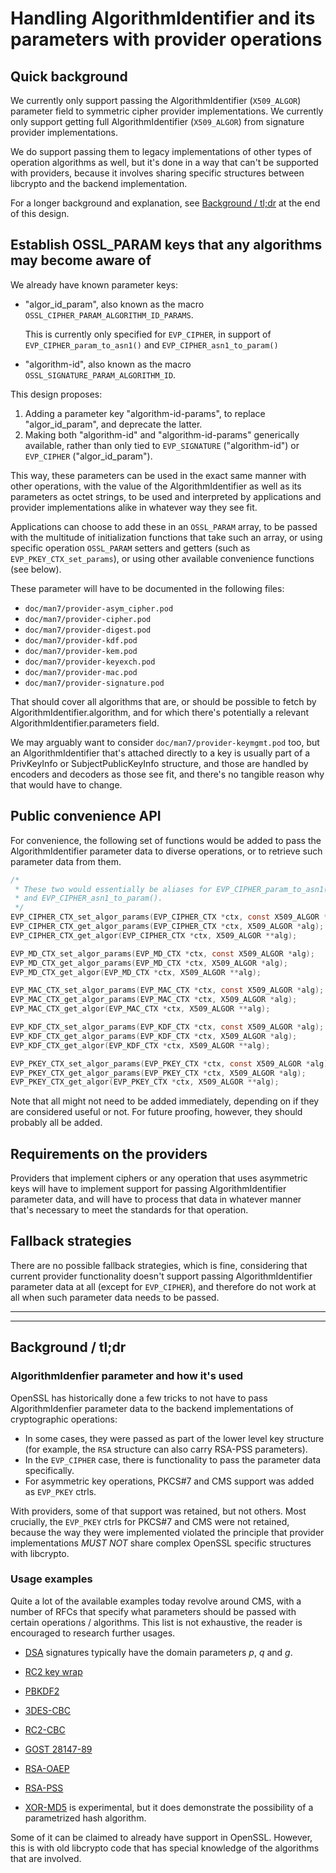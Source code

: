 Handling AlgorithmIdentifier and its parameters with provider operations
========================================================================

Quick background
----------------

We currently only support passing the AlgorithmIdentifier (`X509_ALGOR`)
parameter field to symmetric cipher provider implementations.  We currently
only support getting full AlgorithmIdentifier (`X509_ALGOR`) from signature
provider implementations.

We do support passing them to legacy implementations of other types of
operation algorithms as well, but it's done in a way that can't be supported
with providers, because it involves sharing specific structures between
libcrypto and the backend implementation.

For a longer background and explanation, see
[Background / tl;dr](#background-tldr) at the end of this design.

Establish OSSL_PARAM keys that any algorithms may become aware of
-----------------------------------------------------------------

We already have known parameter keys:

- "algor_id_param", also known as the macro `OSSL_CIPHER_PARAM_ALGORITHM_ID_PARAMS`.

  This is currently only specified for `EVP_CIPHER`, in support of
  `EVP_CIPHER_param_to_asn1()` and `EVP_CIPHER_asn1_to_param()`

- "algorithm-id", also known as the macro `OSSL_SIGNATURE_PARAM_ALGORITHM_ID`.

This design proposes:

1. Adding a parameter key "algorithm-id-params", to replace "algor_id_param",
   and deprecate the latter.
2. Making both "algorithm-id" and "algorithm-id-params" generically available,
   rather than only tied to `EVP_SIGNATURE` ("algorithm-id") or `EVP_CIPHER`
   ("algor_id_param").

This way, these parameters can be used in the exact same manner with other
operations, with the value of the AlgorithmIdentifier as well as its
parameters as octet strings, to be used and interpreted by applications and
provider implementations alike in whatever way they see fit.

Applications can choose to add these in an `OSSL_PARAM` array, to be passed
with the multitude of initialization functions that take such an array, or
using specific operation `OSSL_PARAM` setters and getters (such as
`EVP_PKEY_CTX_set_params`), or using other available convenience functions
(see below).

These parameter will have to be documented in the following files:

- `doc/man7/provider-asym_cipher.pod`
- `doc/man7/provider-cipher.pod`
- `doc/man7/provider-digest.pod`
- `doc/man7/provider-kdf.pod`
- `doc/man7/provider-kem.pod`
- `doc/man7/provider-keyexch.pod`
- `doc/man7/provider-mac.pod`
- `doc/man7/provider-signature.pod`

That should cover all algorithms that are, or should be possible to fetch by
AlgorithmIdentifier.algorithm, and for which there's potentially a relevant
AlgorithmIdentifier.parameters field.

We may arguably want to consider `doc/man7/provider-keymgmt.pod` too, but
an AlgorithmIdentifier that's attached directly to a key is usually part of
a PrivKeyInfo or SubjectPublicKeyInfo structure, and those are handled by
encoders and decoders as those see fit, and there's no tangible reason why
that would have to change.

Public convenience API
----------------------

For convenience, the following set of functions would be added to pass the
AlgorithmIdentifier parameter data to diverse operations, or to retrieve
such parameter data from them.

``` C
/*
 * These two would essentially be aliases for EVP_CIPHER_param_to_asn1()
 * and EVP_CIPHER_asn1_to_param().
 */
EVP_CIPHER_CTX_set_algor_params(EVP_CIPHER_CTX *ctx, const X509_ALGOR *alg);
EVP_CIPHER_CTX_get_algor_params(EVP_CIPHER_CTX *ctx, X509_ALGOR *alg);
EVP_CIPHER_CTX_get_algor(EVP_CIPHER_CTX *ctx, X509_ALGOR **alg);

EVP_MD_CTX_set_algor_params(EVP_MD_CTX *ctx, const X509_ALGOR *alg);
EVP_MD_CTX_get_algor_params(EVP_MD_CTX *ctx, X509_ALGOR *alg);
EVP_MD_CTX_get_algor(EVP_MD_CTX *ctx, X509_ALGOR **alg);

EVP_MAC_CTX_set_algor_params(EVP_MAC_CTX *ctx, const X509_ALGOR *alg);
EVP_MAC_CTX_get_algor_params(EVP_MAC_CTX *ctx, X509_ALGOR *alg);
EVP_MAC_CTX_get_algor(EVP_MAC_CTX *ctx, X509_ALGOR **alg);

EVP_KDF_CTX_set_algor_params(EVP_KDF_CTX *ctx, const X509_ALGOR *alg);
EVP_KDF_CTX_get_algor_params(EVP_KDF_CTX *ctx, X509_ALGOR *alg);
EVP_KDF_CTX_get_algor(EVP_KDF_CTX *ctx, X509_ALGOR **alg);

EVP_PKEY_CTX_set_algor_params(EVP_PKEY_CTX *ctx, const X509_ALGOR *alg);
EVP_PKEY_CTX_get_algor_params(EVP_PKEY_CTX *ctx, X509_ALGOR *alg);
EVP_PKEY_CTX_get_algor(EVP_PKEY_CTX *ctx, X509_ALGOR **alg);
```

Note that all might not need to be added immediately, depending on if they
are considered useful or not.  For future proofing, however, they should
probably all be added.

Requirements on the providers
-----------------------------

Providers that implement ciphers or any operation that uses asymmetric keys
will have to implement support for passing AlgorithmIdentifier parameter
data, and will have to process that data in whatever manner that's necessary
to meet the standards for that operation.

Fallback strategies
-------------------

There are no possible fallback strategies, which is fine, considering that
current provider functionality doesn't support passing AlgorithmIdentifier
parameter data at all (except for `EVP_CIPHER`), and therefore do not work
at all when such parameter data needs to be passed.

-----

-----

Background / tl;dr
------------------

### AlgorithmIdenfier parameter and how it's used

OpenSSL has historically done a few tricks to not have to pass
AlgorithmIdenfier parameter data to the backend implementations of
cryptographic operations:

- In some cases, they were passed as part of the lower level key structure
  (for example, the `RSA` structure can also carry RSA-PSS parameters).
- In the `EVP_CIPHER` case, there is functionality to pass the parameter
  data specifically.
- For asymmetric key operations, PKCS#7 and CMS support was added as
  `EVP_PKEY` ctrls.

With providers, some of that support was retained, but not others.  Most
crucially, the `EVP_PKEY` ctrls for PKCS#7 and CMS were not retained,
because the way they were implemented violated the principle that provider
implementations *MUST NOT* share complex OpenSSL specific structures with
libcrypto.

### Usage examples

Quite a lot of the available examples today revolve around CMS, with a
number of RFCs that specify what parameters should be passed with certain
operations / algorithms.  This list is not exhaustive, the reader is
encouraged to research further usages.

- [DSA](https://www.rfc-editor.org/rfc/rfc3370#section-3.1) signatures
  typically have the domain parameters *p*, *q* and *g*.
- [RC2 key wrap](https://www.rfc-editor.org/rfc/rfc3370#section-4.3.2)
- [PBKDF2](https://www.rfc-editor.org/rfc/rfc3370#section-4.4.1)
- [3DES-CBC](https://www.rfc-editor.org/rfc/rfc3370#section-5.1)
- [RC2-CBC](https://www.rfc-editor.org/rfc/rfc3370#section-5.2)

- [GOST 28147-89](https://www.rfc-editor.org/rfc/rfc4490.html#section-5.1)

- [RSA-OAEP](https://www.rfc-editor.org/rfc/rfc8017#appendix-A.2.1)
- [RSA-PSS](https://www.rfc-editor.org/rfc/rfc8017#appendix-A.2.3)

- [XOR-MD5](https://www.rfc-editor.org/rfc/rfc6210.html) is experimental,
  but it does demonstrate the possibility of a parametrized hash algorithm.

Some of it can be claimed to already have support in OpenSSL.  However, this
is with old libcrypto code that has special knowledge of the algorithms that
are involved.
